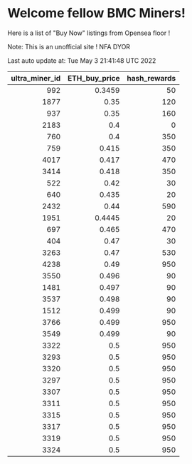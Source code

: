 # Welcome fellow BMC Miners!
Here is a list of "Buy Now" listings from Opensea floor !

Note: This is an unofficial site ! NFA DYOR


Last auto update at: Tue May  3 21:41:48 UTC 2022


|   ultra_miner_id |   ETH_buy_price |   hash_rewards |
|-----------------:|----------------:|---------------:|
|              992 |          0.3459 |             50 |
|             1877 |          0.35   |            120 |
|              937 |          0.35   |            160 |
|             2183 |          0.4    |              0 |
|              760 |          0.4    |            350 |
|              759 |          0.415  |            350 |
|             4017 |          0.417  |            470 |
|             3414 |          0.418  |            350 |
|              522 |          0.42   |             30 |
|              640 |          0.435  |             20 |
|             2432 |          0.44   |            590 |
|             1951 |          0.4445 |             20 |
|              697 |          0.465  |            470 |
|              404 |          0.47   |             30 |
|             3263 |          0.47   |            530 |
|             4238 |          0.49   |            950 |
|             3550 |          0.496  |             90 |
|             1481 |          0.497  |             90 |
|             3537 |          0.498  |             90 |
|             1512 |          0.499  |             90 |
|             3766 |          0.499  |            950 |
|             3549 |          0.499  |             90 |
|             3322 |          0.5    |            950 |
|             3293 |          0.5    |            950 |
|             3320 |          0.5    |            950 |
|             3297 |          0.5    |            950 |
|             3307 |          0.5    |            950 |
|             3311 |          0.5    |            950 |
|             3315 |          0.5    |            950 |
|             3317 |          0.5    |            950 |
|             3319 |          0.5    |            950 |
|             3324 |          0.5    |            950 |